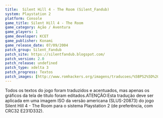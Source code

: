 ```yaml
---
title:  Silent Hill 4 - The Room (Silent_Fandub)
system: Playstation 2
platform: Console
game_title: Silent Hill 4 - The Room
game_category: Ação / Aventura
game_players: 1
game_developer: KCET
game_publisher: Konami
game_release_date: 07/09/2004
patch_group: Silent_Fandub
patch_site: https://silentfandub.blogspot.com/
patch_version: 2.0
patch_release: undefined
patch_type: xdelta 3
patch_progress: Textos
patch_images: [http://www.romhackers.org/imagens/traducoes/%5BPS2%5D%20Silent%20Hill%204%20-%20Silent_Fandub%20-%201.jpg,http://www.romhackers.org/imagens/traducoes/%5BPS2%5D%20Silent%20Hill%204%20-%20Silent_Fandub%20-%202.jpg,http://www.romhackers.org/imagens/traducoes/%5BPS2%5D%20Silent%20Hill%204%20-%20Silent_Fandub%20-%203.jpg]
---
```

Todos os textos do jogo foram traduzidos e acentuados, mas apenas os gráficos da tela de título foram editados.ATENÇÃO:Esta tradução deve ser aplicada em uma imagem ISO da versão americana (SLUS-20873) do jogo Silent Hill 4 - The Room para o sistema Playstation 2 (de preferência, com CRC32 E231D332).